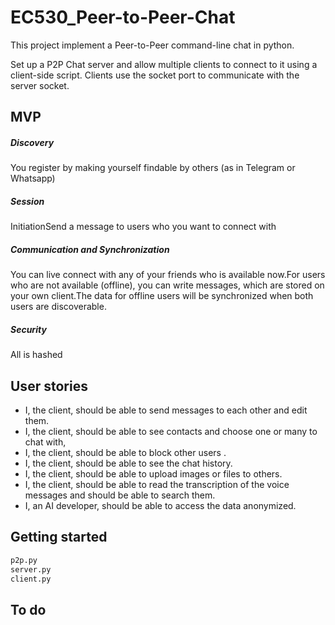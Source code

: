 # EC530_Peer-to-Peer-Chat

This project implement a Peer-to-Peer command-line chat in python. 

Set up a P2P Chat server and allow multiple clients to connect to it using a client-side script. 
Clients use the socket port to communicate with the server socket. 

## MVP

##### Discovery

You register by making yourself findable by others (as in Telegram or Whatsapp) 

##### Session 

InitiationSend a message to users who you want to connect with

##### Communication and Synchronization

You can live connect with any of your friends who is available now.For users who are not available (offline), you can write messages, which are stored on your own client.The data for offline users will be synchronized when both users are discoverable.

##### Security

All is hashed



## User stories 

- I, the client, should be able to send messages to each other and edit them.
- I, the client, should be able to see contacts and choose one or many to chat with, 
- I, the client, should be able to block other users .
- I, the client, should be able to see the chat history. 
- I, the client, should be able to upload images or files to others.
- I, the client, should be able to read the transcription of the voice messages and should be able to search them.
- I, an AI developer, should be able to access the data anonymized.



## Getting started



```python
p2p.py
server.py
client.py
```



## To do